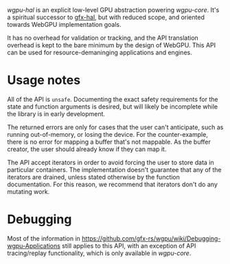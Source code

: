 *wgpu-hal* is an explicit low-level GPU abstraction powering *wgpu-core*.
It's a spiritual successor to [gfx-hal](https://github.com/gfx-rs/gfx),
but with reduced scope, and oriented towards WebGPU implementation goals.

It has no overhead for validation or tracking, and the API translation overhead is kept to the bare minimum by the design of WebGPU.
This API can be used for resource-demaninging applications and engines.

# Usage notes

All of the API is `unsafe`. Documenting the exact safety requirements for the
state and function arguments is desired, but will likely be incomplete while the library is in early development.

The returned errors are only for cases that the user can't anticipate,
such as running out-of-memory, or losing the device.
For the counter-example, there is no error for mapping a buffer that's not mappable.
As the buffer creator, the user should already know if they can map it.

The API accept iterators in order to avoid forcing the user to store data in particular containers. The implementation doesn't guarantee that any of the iterators are drained, unless stated otherwise by the function documentation.
For this reason, we recommend that iterators don't do any mutating work.

# Debugging

Most of the information in https://github.com/gfx-rs/wgpu/wiki/Debugging-wgpu-Applications still applies to this API, with an exception of API tracing/replay functionality, which is only available in *wgpu-core*.
